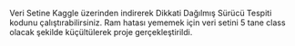 Veri Setine Kaggle üzerinden indirerek Dikkati Dağılmış Sürücü Tespiti kodunu çalıştırabilirsiniz. Ram hatası yememek için veri setini 5 tane class olacak şekilde küçültülerek proje gerçekleştirildi. 
